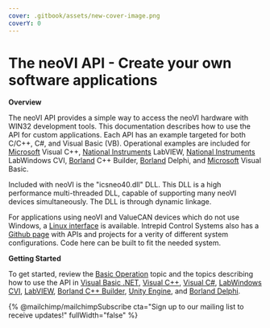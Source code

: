 ```yaml
---
cover: .gitbook/assets/new-cover-image.png
coverY: 0
---
```


# The neoVI API - Create your own software applications

**Overview**

The neoVI API provides a simple way to access the neoVI hardware with WIN32 development tools. This documentation describes how to use the API for custom applications. Each API has an example targeted for both C/C++, C#, and Visual Basic (VB). Operational examples are included for [Microsoft](http://www.microsoft.com) Visual C++, [National Instruments](http://www.ni.com) LabVIEW, [National Instruments](http://www.ni.com) LabWindows CVI, [Borland](http://www.borland.com) C++ Builder, [Borland](http://www.borland.com) Delphi, and [Microsoft](http://www.microsoft.com) Visual Basic.

Included with neoVI is the "icsneo40.dll" DLL. This DLL is a high performance multi-threaded DLL, capable of supporting many neoVI devices simultaneously. The DLL is through dynamic linkage.

For applications using neoVI and ValueCAN devices which do not use Windows, a [Linux interface](https://github.com/intrepidcs/libicsneo) is available. Intrepid Control Systems also has a [Github page](https://github.com/intrepidcs/) with APIs and projects for a verity of different system configurations. Code here can be built to fit the needed system.

**Getting Started**

To get started, review the [Basic Operation](basic-operation-intrepidcs-api/) topic and the topics describing how to use the API in [Visual Basic .NET](basic-operation-intrepidcs-api/using-the-intrepidcs-api-in-visual-basic-intrepidcs-api.md), [Visual C++](basic-operation-intrepidcs-api/using-the-intrepidcs-api-in-visual-c++-intrepidcs-api.md), [Visual C#](basic-operation-intrepidcs-api/using-the-intrepidcs-api-in-c-intrepidcs-api.md), [LabWindows CVI](basic-operation-intrepidcs-api/using-the-intrepidcs-api-in-labwindows-cvi-intrepidcs-api.md), [LabVIEW](basic-operation-intrepidcs-api/using-the-api-in-labview-intrepidcs-api.md), [Borland C++ Builder](basic-operation-intrepidcs-api/using-the-intrepidcs-api-in-borland-c++-builder-intrepidcs-api.md), [Unity Engine](basic-operation-intrepidcs-api/unity3d-graphic-display-api.md), and [Borland Delphi](basic-operation-intrepidcs-api/using-the-intrepidcs-api-in-delphi-intrepidcs-api.md).

{% @mailchimp/mailchimpSubscribe cta="Sign up to our mailing list to receive updates!" fullWidth="false" %}
